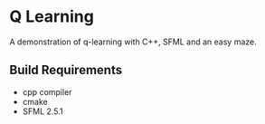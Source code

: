 # Q Learning

A demonstration of q-learning with C++, SFML and an easy maze.

## Build Requirements
* cpp compiler
* cmake
* SFML 2.5.1